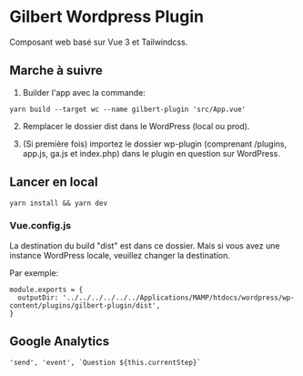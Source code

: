 # Gilbert Wordpress Plugin

Composant web basé sur Vue 3 et Tailwindcss.

## Marche à suivre

1. Builder l'app avec la commande:

```
yarn build --target wc --name gilbert-plugin 'src/App.vue'
```

2. Remplacer le dossier dist dans le WordPress (local ou prod).

3. (Si première fois) importez le dossier wp-plugin (comprenant /plugins, app.js, ga.js et index.php) dans le plugin en question sur WordPress.

## Lancer en local
```
yarn install && yarn dev
```

### Vue.config.js

La destination du build "dist" est dans ce dossier. Mais si vous avez une instance WordPress locale, veuillez changer la destination.

Par exemple:
```
module.exports = {
  outputDir: '../../../../../../Applications/MAMP/htdocs/wordpress/wp-content/plugins/gilbert-plugin/dist',
}
```

## Google Analytics
```
'send', 'event', `Question ${this.currentStep}`
```